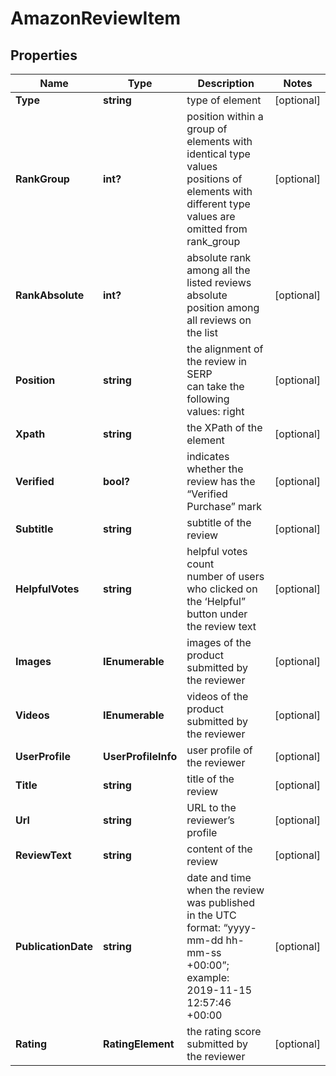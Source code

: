 # AmazonReviewItem


## Properties

| Name | Type | Description | Notes |
|------------ | ------------- | ------------- | -------------|
**Type** | **string** | type of element |[optional]|
**RankGroup** | **int?** | position within a group of elements with identical type values<br>positions of elements with different type values are omitted from rank_group |[optional]|
**RankAbsolute** | **int?** | absolute rank among all the listed reviews<br>absolute position among all reviews on the list |[optional]|
**Position** | **string** | the alignment of the review in SERP<br>can take the following values: right |[optional]|
**Xpath** | **string** | the XPath of the element |[optional]|
**Verified** | **bool?** | indicates whether the review has the “Verified Purchase” mark |[optional]|
**Subtitle** | **string** | subtitle of the review |[optional]|
**HelpfulVotes** | **string** | helpful votes count<br>number of users who clicked on the ‘Helpful” button under the review text |[optional]|
**Images** | **IEnumerable<AiModeImagesElementInfo>** | images of the product submitted by the reviewer |[optional]|
**Videos** | **IEnumerable<VideoElement>** | videos of the product submitted by the reviewer |[optional]|
**UserProfile** | **UserProfileInfo** | user profile of the reviewer |[optional]|
**Title** | **string** | title of the review |[optional]|
**Url** | **string** | URL to the reviewer’s profile |[optional]|
**ReviewText** | **string** | content of the review |[optional]|
**PublicationDate** | **string** | date and time when the review was published<br>in the UTC format: “yyyy-mm-dd hh-mm-ss +00:00”;<br>example:<br>2019-11-15 12:57:46 +00:00 |[optional]|
**Rating** | **RatingElement** | the rating score submitted by the reviewer |[optional]|